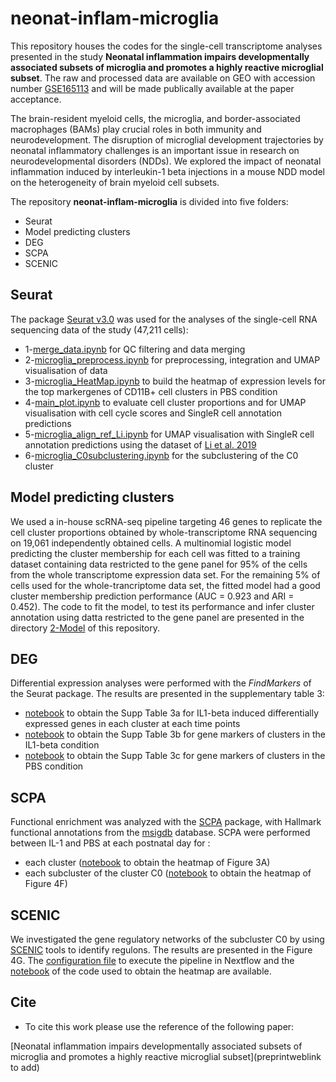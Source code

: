 # neonat-inflam-microglia

<!-- [![DOI](https://zenodo.org/badge/696752316.svg)](https://zenodo.org/doi/10.5281/zenodo.TO CREATE) -->

This repository houses the codes for the single-cell transcriptome analyses presented in the study **Neonatal inflammation impairs developmentally associated subsets of microglia and promotes a highly reactive microglial subset**. The raw and processed data are available on GEO with accession number [GSE165113](https://www.ncbi.nlm.nih.gov/geo/query/acc.cgi?acc=GSE165113) and will be made publically available at the paper acceptance. 

The brain-resident myeloid cells, the microglia, and border-associated macrophages (BAMs) play crucial roles in both immunity and neurodevelopment. The disruption of microglial development trajectories by neonatal inflammatory challenges is an important issue in research on neurodevelopmental disorders (NDDs). We explored the impact of neonatal inflammation induced by interleukin-1 beta injections in a mouse NDD model on the heterogeneity of brain myeloid cell subsets. 

The repository **neonat-inflam-microglia** is divided into five folders: 

  - Seurat
  - Model predicting clusters 
  - DEG
  - SCPA
  - SCENIC

## Seurat
The package [Seurat v3.0](https://doi.org/10.1016/j.cell.2019.05.031) was used for the analyses of the single-cell RNA sequencing data of the study (47,211 cells):
- 1-[merge_data.ipynb](https://github.com/INSERM-U1141-Neurodiderot/neonat-inflam-microglia/blob/main/1-Seurat/1-merge_data.ipynb) for QC filtering and data merging
- 2-[microglia_preprocess.ipynb](https://github.com/INSERM-U1141-Neurodiderot/neonat-inflam-microglia/blob/main/1-Seurat/2-microglia_preprocess.ipynb) for preprocessing, integration and UMAP visualisation of data
- 3-[microglia_HeatMap.ipynb](https://github.com/INSERM-U1141-Neurodiderot/neonat-inflam-microglia/blob/main/1-Seurat/3-microglia_HeatMap.ipynb) to build the heatmap of expression levels for the top markergenes of CD11B+ cell clusters in PBS condition
- 4-[main_plot.ipynb](https://github.com/INSERM-U1141-Neurodiderot/neonat-inflam-microglia/blob/main/1-Seurat/4-main_plot.ipynb) to evaluate cell cluster proportions and for UMAP visualisation with cell cycle scores and SingleR cell annotation predictions
- 5-[microglia_align_ref_Li.ipynb](https://github.com/INSERM-U1141-Neurodiderot/neonat-inflam-microglia/blob/main/1-Seurat/5-microglia_align_ref_Li.ipynb) for UMAP visualisation with SingleR cell annotation predictions using the dataset of [Li et al. 2019](https://doi.org/10.1016/j.neuron.2018.12.006)
- 6-[microglia_C0subclustering.ipynb](https://github.com/INSERM-U1141-Neurodiderot/neonat-inflam-microglia/blob/main/1-Seurat/6-microglia_C0subclustering.ipynb) for the subclustering of the C0 cluster

## Model predicting clusters 
We used a in-house scRNA-seq pipeline targeting 46 genes to replicate the cell cluster proportions obtained by whole-transcriptome RNA sequencing on 19,061 independently obtained cells. A multinomial logistic model predicting the cluster membership for each cell was fitted to a training dataset containing data restricted to the gene panel for 95% of the cells from the whole transcriptome expression data set. For the remaining 5% of cells used for the whole-trancriptome data set, the fitted model had a good cluster membership prediction performance (AUC = 0.923 and ARI = 0.452). The code to fit the model, to test its performance and infer cluster annotation using datta restricted to the gene panel are presented in the directory [2-Model](https://github.com/INSERM-U1141-Neurodiderot/neonat-inflam-microglia/tree/main/2-Model) of this repository. 

## DEG
Differential expression analyses were performed with the <i>FindMarkers</i> of the Seurat package. The results are presented in the supplementary table 3:
  - [notebook](https://github.com/INSERM-U1141-Neurodiderot/neonat-inflam-microglia/blob/main/3-DEG/supp_table_3a.ipynb) to obtain the Supp Table 3a for IL1-beta induced differentially expressed genes in each cluster at each time points
  - [notebook](https://github.com/INSERM-U1141-Neurodiderot/neonat-inflam-microglia/blob/main/3-DEG/supp_table_3b_IL1.ipynb) to obtain the Supp Table 3b for gene markers of clusters in the IL1-beta condition
  - [notebook](https://github.com/INSERM-U1141-Neurodiderot/neonat-inflam-microglia/blob/main/3-DEG/supp_table_3c_PBS.ipynb) to obtain the Supp Table 3c for gene markers of clusters in the PBS condition

## SCPA
Functional enrichment was analyzed with the [SCPA](https://doi.org/10.1016/j.celrep.2022.111697) package, with Hallmark functional annotations from the [msigdb](https://doi.org/10.1016/j.cels.2015.12.004) database. SCPA were performed between IL-1 and PBS at each postnatal day for :
- each cluster ([notebook](https://github.com/INSERM-U1141-Neurodiderot/neonat-inflam-microglia/blob/main/4-SCPA/SCPA_fig3.ipynb) to obtain the heatmap of Figure 3A)
- each subcluster of the cluster C0 ([notebook](https://github.com/INSERM-U1141-Neurodiderot/neonat-inflam-microglia/blob/main/4-SCPA/SCPA_fig4.ipynb) to obtain the heatmap of Figure 4F)

## SCENIC
We investigated the gene regulatory networks of the subcluster C0 by using [SCENIC](https://doi.org/10.1038/nmeth.4463) tools to identify regulons. The results are presented in the Figure 4G. The [configuration file](https://github.com/INSERM-U1141-Neurodiderot/neonat-inflam-microglia/blob/main/5-SCENIC/microglia.vsn-pipelines.complete.config) to execute the pipeline in Nextflow and the [notebook](https://github.com/INSERM-U1141-Neurodiderot/neonat-inflam-microglia/blob/main/5-SCENIC/microglia_C0_2subcluster_scenic.ipynb) of the code used to obtain the heatmap are available.

## Cite

+ To cite this work please use the reference of the following paper:

[Neonatal inflammation impairs developmentally associated subsets of microglia and promotes a highly reactive microglial subset](preprintweblink to add)
<!-- + BibTeX citation: -->
